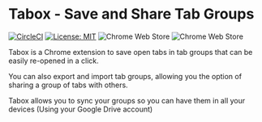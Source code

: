 # Tabox - Save and Share Tab Groups

[![CircleCI](https://circleci.com/gh/gilgold/tabox/tree/main.svg?style=shield)](https://circleci.com/gh/gilgold/tabox/tree/main)
[![License: MIT](https://img.shields.io/badge/License-MIT-yellow.svg)](https://opensource.org/licenses/MIT)
![Chrome Web Store](https://img.shields.io/chrome-web-store/users/bdbliblipiempfdkkkjohnecmeknnpoa)
![Chrome Web Store](https://img.shields.io/chrome-web-store/v/bdbliblipiempfdkkkjohnecmeknnpoa)


Tabox is a Chrome extension to save open tabs in tab groups that can be easily re-opened in a click. 

You can also export and import tab groups, allowing you the option of sharing a group of tabs with others.

Tabox allows you to sync your groups so you can have them in all your devices (Using your Google Drive account)
